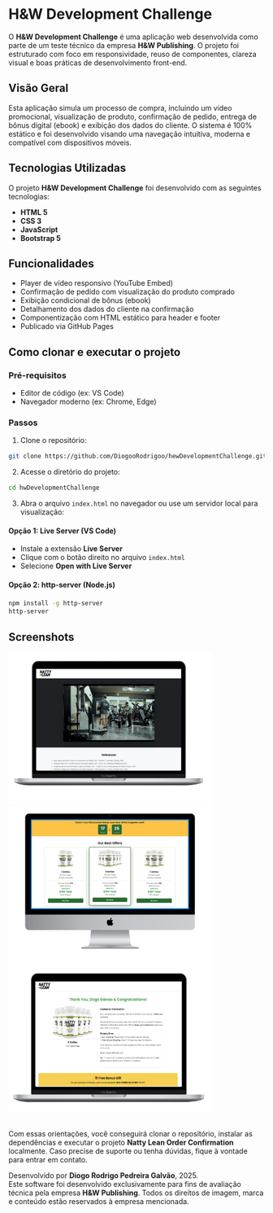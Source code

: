 # H&W Development Challenge

O **H&W Development Challenge** é uma aplicação web desenvolvida como parte de um teste técnico da empresa **H&W Publishing**. O projeto foi estruturado com foco em responsividade, reuso de componentes, clareza visual e boas práticas de desenvolvimento front-end.

## Visão Geral

Esta aplicação simula um processo de compra, incluindo um vídeo promocional, visualização de produto, confirmação de pedido, entrega de bônus digital (ebook) e exibição dos dados do cliente. O sistema é 100% estático e foi desenvolvido visando uma navegação intuitiva, moderna e compatível com dispositivos móveis.

## Tecnologias Utilizadas

O projeto **H&W Development Challenge** foi desenvolvido com as seguintes tecnologias:

- **HTML 5**
- **CSS 3**
- **JavaScript**
- **Bootstrap 5** 

##  Funcionalidades

- Player de vídeo responsivo (YouTube Embed)
- Confirmação de pedido com visualização do produto comprado
- Exibição condicional de bônus (ebook)
- Detalhamento dos dados do cliente na confirmação
- Componentização com HTML estático para header e footer
- Publicado via GitHub Pages

## Como clonar e executar o projeto

### Pré-requisitos

- Editor de código (ex: VS Code)
- Navegador moderno (ex: Chrome, Edge)

### Passos

1. Clone o repositório:

```bash
git clone https://github.com/DiogooRodrigoo/hewDevelopmentChallenge.git
```

2.	Acesse o diretório do projeto:
```bash
cd hwDevelopmentChallenge
```

3. Abra o arquivo `index.html` no navegador ou use um servidor local para visualização:

#### Opção 1: Live Server (VS Code)

- Instale a extensão **Live Server**
- Clique com o botão direito no arquivo `index.html`
- Selecione **Open with Live Server**


####  Opção 2: http-server (Node.js)

```bash
npm install -g http-server
http-server
```

## Screenshots
<img src="assets/demo/screenshot-home.png" alt="Web" width="400" height="300" />
<img src="assets/demo/screenshot-products.png" alt="Web" width="400" height="300" />
<img src="assets/demo/screenshot-order.png" alt="Web" width="400" height="300" />


##

Com essas orientações, você conseguirá clonar o repositório, instalar as dependências e executar o projeto **Natty Lean Order Confirmation** localmente. Caso precise de suporte ou tenha dúvidas, fique à vontade para entrar em contato.

Desenvolvido por **Diogo Rodrigo Pedreira Galvão**, 2025.  
Este software foi desenvolvido exclusivamente para fins de avaliação técnica pela empresa **H&W Publishing**. Todos os direitos de imagem, marca e conteúdo estão reservados à empresa mencionada.

